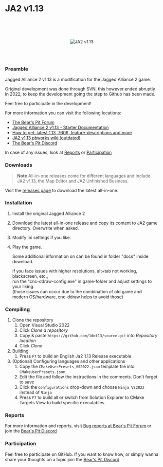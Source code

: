 
# JA2 v1.13

<br />
<br />
<br />

<p align="center">
  <img src="ja2v1.13.png" alt="JA2 v1.13">
</p>

<br />
<br />



### Preamble

Jagged Alliance 2 v1.13 is a modification for the Jagged Alliance 2 game.

Original development was done through SVN, this however ended abruptly in 2022, to keep the development going the step to Github has been made.

Feel free to participate in the development!
  
  
For more information you can visit the following locations:
- [The Bear's Pit Forum](https://thepit.ja-galaxy-forum.com) 
- [Jagged Alliance 2 v1.13 - Starter Documentation](https://github.com/1dot13/documentation)
- [How to get: latest 1.13, 7609, feature-descriptions and more](http://thepit.ja-galaxy-forum.com/index.php?t=msg&th=24648&start=0&)
- [JA2 v1.13 pbworks wiki (outdated)](http://ja2v113.pbworks.com/w/page/4218339/FrontPage)
- [The Bear's Pit Discord](https://discord.gg/GqrVZUM)


In case of any issues, look at [Reports](#Reports) or [Participation](#Participation)  

### Downloads

> **Note**
> All-in-one releases come for different languages and include
> JA2 v1.13, the Map Editor and JA2 Unfinished Business.

Visit the [releases page](https://github.com/1dot13/source/releases) to download the latest all-in-one.


### Installation

1. Install the original Jagged Alliance 2
2. Download the latest all-in-one release and copy its content to JA2 game directory. Overwrite when asked.
3. Modify ini settings if you like.
4. Play the game.

   Some additional information on can be found in folder "docs" inside download.  
     
   If you face issues with higher resolutions, alt+tab not working, blackscreen, etc.,  
   run the "cnc-ddraw-config.exe" in game-folder and adjust settings to your liking.  
   (those issues can occur due to the combination of old game and modern OS/hardware, cnc-ddraw helps to avoid those) 


### Compiling

1. Clone the repository
   1. Open Visual Studio 2022
   2. Click *Clone a repository*
   3. Copy & paste `https://github.com/1dot13/source.git` into *Repository location*
   4. Click *Clone*
3. Building
   1. Press `F7` to build an English Ja2 1.13 Release executable
4. (Optional) Configuring languages and other applications
   1. Copy the `CMakeUserPresets_VS2022.json` template file into `CMakeUserPresets.json`
   2. Edit the file and follow the instructions in the comments. Don't forget to save
   3. Click the `Configurations` drop-down and choose `Ninja VS2022` instead of `Ninja`
   4. Press `F7` to build all or switch from Solution Explorer to CMake Targets View to build specific executables.


### Reports

For more information and reports, visit [Bug reports at Bear's Pit Forum](http://thepit.ja-galaxy-forum.com/index.php?t=thread&frm_id=216&) or join the [Bear's Pit Discord](https://discord.gg/GqrVZUM "Bear's Pit Discord")


### Participation 

Feel free to participate on GitHub. If you want to know how, or simply wanna share your thoughts on a topic join the [Bear's Pit Discord](https://discord.gg/GqrVZUM "Bear's Pit Discord")


